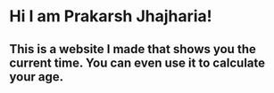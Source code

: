 <h1>Hi I am Prakarsh Jhajharia! </h1>
<h2>This is a website I made that shows you the current time. You can even use it to calculate your age.</h2>

